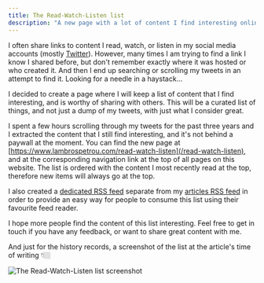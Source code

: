 ```yaml
---
title: The Read-Watch-Listen list
description: "A new page with a lot of content I find interesting online, including articles, videos, and audio/podcasts."
---
```


I often share links to content I read, watch, or listen in my social media accounts (mostly [Twitter](https://twitter.com/LambrosPetrou)).
However, many times I am trying to find a link I know I shared before, but don't remember exactly where it was hosted or who created it. And then I end up searching or scrolling my tweets in an attempt to find it. Looking for a needle in a haystack...

I decided to create a page where I will keep a list of content that I find interesting, and is worthy of sharing with others. This will be a curated list of things, and not just a dump of my tweets, with just what I consider great.

I spent a few hours scrolling through my tweets for the past three years and I extracted the content that I still find interesting, and it's not behind a paywall at the moment. You can find the new page at [https://www.lambrospetrou.com/read-watch-listen](/read-watch-listen), and at the corresponding navigation link at the top of all pages on this website. The list is ordered with the content I most recently read at the top, therefore new items will always go at the top.

I also created a [dedicated RSS feed](/feed/read-watch-listen.rss.xml) separate from my [articles RSS feed](/feed/rss.xml) in order to provide an easy way for people to consume this list using their favourite feed reader.

I hope more people find the content of this list interesting. Feel free to get in touch if you have any feedback, or want to share great content with me.

And just for the history records, a screenshot of the list at the article's time of writing 👇🏼

![The Read-Watch-Listen list screenshot](/articles-data/2021-03-14-the-read-watch-listen-list/rwl-screenshot.png)
